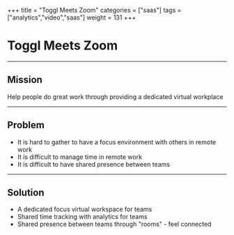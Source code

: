 +++
title = "Toggl Meets Zoom"
categories = ["saas"]
tags = ["analytics","video","saas"]
weight = 131
+++

# Toggl Meets Zoom

---

## Mission

Help people do great work through providing a dedicated virtual workplace

---

## Problem

- It is hard to gather to have a focus environment with others in remote work
- It is difficult to manage time in remote work
- It is difficult to have shared presence between teams

---

## Solution

- A dedicated focus virtual workspace for teams
- Shared time tracking with analytics for teams
- Shared presence between teams through "rooms" - feel connected

